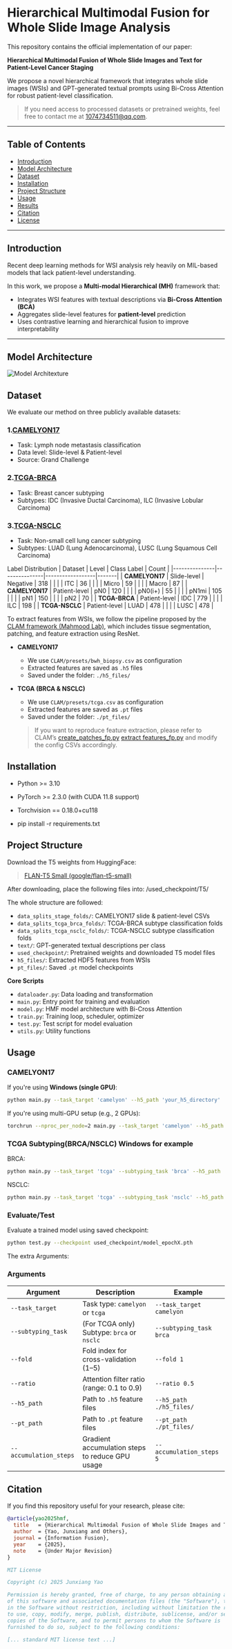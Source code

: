 # Hierarchical Multimodal Fusion for Whole Slide Image Analysis

This repository contains the official implementation of our paper:

**Hierarchical Multimodal Fusion of Whole Slide Images and Text for Patient-Level Cancer Staging**

We propose a novel hierarchical framework that integrates whole slide images (WSIs) and GPT-generated textual prompts using Bi-Cross Attention for robust patient-level classification.
> If you need access to processed datasets or pretrained weights, feel free to contact me at [1074734511@qq.com](mailto:1074734511@qq.com).


---

## Table of Contents

- [Introduction](#introduction)
- [Model Architecture](#model-architecture)
- [Dataset](#dataset)
- [Installation](#installation)
- [Project Structure](#project-structure)
- [Usage](#usage)
- [Results](#results)
- [Citation](#citation)
- [License](#license)

---

## Introduction

Recent deep learning methods for WSI analysis rely heavily on MIL-based models that lack patient-level understanding.

In this work, we propose a **Multi-modal Hierarchical (MH)** framework that:
- Integrates WSI features with textual descriptions via **Bi-Cross Attention (BCA)**
- Aggregates slide-level features for **patient-level** prediction
- Uses contrastive learning and hierarchical fusion to improve interpretability

---

## Model Architecture
![Model Architexture](./assets/MM-MIL.png)

## Dataset
We evaluate our method on three publicly available datasets:
### 1.[CAMELYON17](https://camelyon17.grand-challenge.org/)
- Task: Lymph node metastasis classification
- Data level: Slide-level & Patient-level
- Source: Grand Challenge

### 2.[TCGA-BRCA](https://portal.gdc.cancer.gov/)
- Task: Breast cancer subtyping
- Subtypes: IDC (Invasive Ductal Carcinoma), ILC (Invasive Lobular Carcinoma)

### 3.[TCGA-NSCLC](https://portal.gdc.cancer.gov/)
- Task: Non-small cell lung cancer subtyping
- Subtypes: LUAD (Lung Adenocarcinoma), LUSC (Lung Squamous Cell Carcinoma)
  
Label Distribution
| Dataset       | Level         | Class Label     | Count |
|---------------|---------------|------------------|-------|
| **CAMELYON17** | Slide-level   | Negative         | 318   |
|               |               | ITC              | 36    |
|               |               | Micro            | 59    |
|               |               | Macro            | 87    |
| **CAMELYON17** | Patient-level | pN0              | 120   |
|               |               | pN0(i+)          | 55    |
|               |               | pN1mi            | 105   |
|               |               | pN1              | 150   |
|               |               | pN2              | 70    |
| **TCGA-BRCA**  | Patient-level | IDC              | 779   |
|               |               | ILC              | 198   |
| **TCGA-NSCLC** | Patient-level | LUAD             | 478   |
|               |               | LUSC             | 478   |

To extract features from WSIs, we follow the pipeline proposed by the [CLAM framework (Mahmood Lab)](https://github.com/mahmoodlab/CLAM/tree/master?tab=readme-ov-file#wsi-segmentation-and-patching), which includes tissue segmentation, patching, and feature extraction using ResNet.
- **CAMELYON17**
  - We use `CLAM/presets/bwh_biopsy.csv` as configuration
  - Extracted features are saved as `.h5` files
  - Saved under the folder: `./h5_files/`

- **TCGA (BRCA & NSCLC)**
  - We use `CLAM/presets/tcga.csv` as configuration
  - Extracted features are saved as `.pt` files
  - Saved under the folder: `./pt_files/`
    
  > If you want to reproduce feature extraction, please refer to CLAM’s [create_patches_fp.py](https://github.com/mahmoodlab/CLAM/blob/master/create_patches_fp.py) [extract features_fp.py](https://github.com/mahmoodlab/CLAM/blob/master/extract_features_fp.py) and modify the config CSVs accordingly.
  > 
## Installation
- Python >= 3.10
- PyTorch >= 2.3.0 (with CUDA 11.8 support)
- Torchvision == 0.18.0+cu118

- pip install -r requirements.txt

## Project Structure
Download the T5 weights from HuggingFace:

> [FLAN-T5 Small (google/flan-t5-small)](https://huggingface.co/google/flan-t5-small/tree/main)

After downloading, place the following files into:
/used_checkpoint/T5/

The whole structure are followed:
- `data_splits_stage_folds/`: CAMELYON17 slide & patient-level CSVs
- `data_splits_tcga_brca_folds/`: TCGA-BRCA subtype classification folds
- `data_splits_tcga_nsclc_folds/`: TCGA-NSCLC subtype classification folds
- `text/`: GPT-generated textual descriptions per class
- `used_checkpoint/`: Pretrained weights and downloaded T5 model files
- `h5_files/`: Extracted HDF5 features from WSIs
- `pt_files/`: Saved `.pt` model checkpoints

**Core Scripts**
- `dataloader.py`: Data loading and transformation
- `main.py`: Entry point for training and evaluation
- `model.py`: HMF model architecture with Bi-Cross Attention
- `train.py`: Training loop, scheduler, optimizer
- `test.py`: Test script for model evaluation
- `utils.py`: Utility functions

## Usage
### CAMELYON17
If you're using **Windows (single GPU)**:
```bash
python main.py --task_target 'camelyon' --h5_path 'your_h5_directory'
```

If you're using multi-GPU setup (e.g., 2 GPUs):
```bash
torchrun --nproc_per_node=2 main.py --task_target 'camelyon' --h5_path 'your_h5_directory'
```

### TCGA Subtyping(BRCA/NSCLC) Windows for example
BRCA:
```bash
python main.py --task_target 'tcga' --subtyping_task 'brca' --h5_path 'your_h5_directory'
```
NSCLC:
```bash
python main.py --task_target 'tcga' --subtyping_task 'nsclc' --h5_path 'your_h5_directory'
```
### Evaluate/Test
Evaluate a trained model using saved checkpoint:
```bash
python test.py --checkpoint used_checkpoint/model_epochX.pth
```
The extra Arguments:
### Arguments

| Argument               | Description                                       | Example                                  |
|------------------------|---------------------------------------------------|------------------------------------------|
| `--task_target`        | Task type: `camelyon` or `tcga`                   | `--task_target camelyon`                 |
| `--subtyping_task`     | (For TCGA only) Subtype: `brca` or `nsclc`        | `--subtyping_task brca`                  |
| `--fold`               | Fold index for cross-validation (1–5)             | `--fold 1`                                |
| `--ratio`              | Attention filter ratio (range: 0.1 to 0.9)        | `--ratio 0.5`                             |
| `--h5_path`            | Path to `.h5` feature files                       | `--h5_path ./h5_files/`                   |
| `--pt_path`            | Path to `.pt` feature files                       | `--pt_path ./pt_files/`                   |
| `--accumulation_steps` | Gradient accumulation steps to reduce GPU usage   | `--accumulation_steps 5`                 |


## Citation

If you find this repository useful for your research, please cite:

```bibtex
@article{yao2025hmf,
  title   = {Hierarchical Multimodal Fusion of Whole Slide Images and Text for Patient-Level Cancer Staging},
  author  = {Yao, Junxiang and Others},
  journal = {Information Fusion},
  year    = {2025},
  note    = {Under Major Revision}
}

MIT License

Copyright (c) 2025 Junxiang Yao

Permission is hereby granted, free of charge, to any person obtaining a copy
of this software and associated documentation files (the "Software"), to deal
in the Software without restriction, including without limitation the rights
to use, copy, modify, merge, publish, distribute, sublicense, and/or sell
copies of the Software, and to permit persons to whom the Software is
furnished to do so, subject to the following conditions:

[... standard MIT license text ...]

